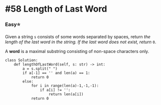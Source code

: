 # \#58 Length of Last Word

### Easy:star:

Given a string `s` consists of some words separated by spaces, return _the length of the last word in the string. If the last word does not exist, return_ `0`.

A **word** is a maximal substring consisting of non-space characters only.

```text
class Solution:
    def lengthOfLastWord(self, s: str) -> int:
        a = s.split(" ")
        if a[-1] == '' and len(a) == 1:
            return 0
        else:
            for i in range(len(a)-1,-1,-1):
                if a[i] != '':
                    return len(a[i])
            return 0
```

